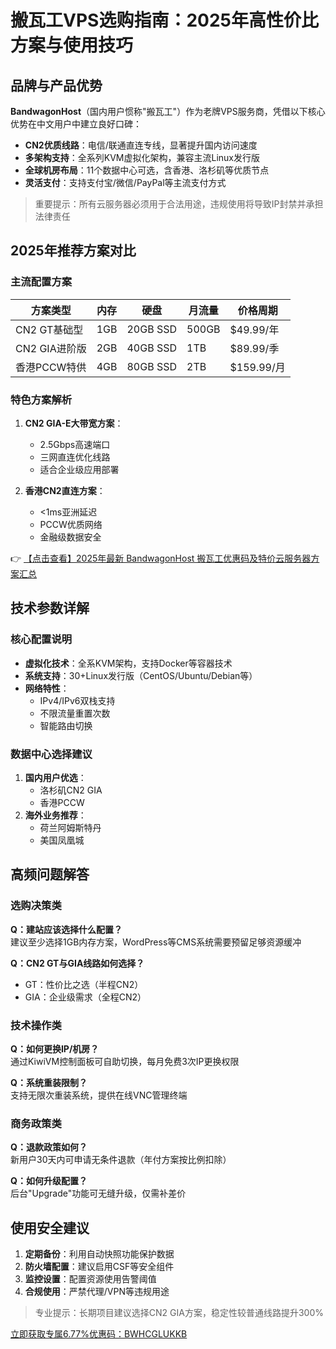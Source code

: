 # 搬瓦工VPS选购指南：2025年高性价比方案与使用技巧

## 品牌与产品优势

**BandwagonHost**（国内用户惯称"搬瓦工"）作为老牌VPS服务商，凭借以下核心优势在中文用户中建立良好口碑：

- **CN2优质线路**：电信/联通直连专线，显著提升国内访问速度
- **多架构支持**：全系列KVM虚拟化架构，兼容主流Linux发行版
- **全球机房布局**：11个数据中心可选，含香港、洛杉矶等优质节点
- **灵活支付**：支持支付宝/微信/PayPal等主流支付方式

> 重要提示：所有云服务器必须用于合法用途，违规使用将导致IP封禁并承担法律责任

## 2025年推荐方案对比

### 主流配置方案
| 方案类型       | 内存    | 硬盘      | 月流量   | 价格周期   |
|----------------|---------|-----------|----------|------------|
| CN2 GT基础型   | 1GB     | 20GB SSD  | 500GB    | $49.99/年  |
| CN2 GIA进阶版  | 2GB     | 40GB SSD  | 1TB      | $89.99/季  |
| 香港PCCW特供   | 4GB     | 80GB SSD  | 2TB      | $159.99/月 |

### 特色方案解析
1. **CN2 GIA-E大带宽方案**：
   - 2.5Gbps高速端口
   - 三网直连优化线路
   - 适合企业级应用部署

2. **香港CN2直连方案**：
   - <1ms亚洲延迟
   - PCCW优质网络
   - 金融级数据安全

👉 [【点击查看】2025年最新 BandwagonHost 搬瓦工优惠码及特价云服务器方案汇总](https://bit.ly/banwagon)

## 技术参数详解

### 核心配置说明
- **虚拟化技术**：全系KVM架构，支持Docker等容器技术
- **系统支持**：30+Linux发行版（CentOS/Ubuntu/Debian等）
- **网络特性**：
  - IPv4/IPv6双栈支持
  - 不限流量重置次数
  - 智能路由切换

### 数据中心选择建议
1. **国内用户优选**：
   - 洛杉矶CN2 GIA
   - 香港PCCW
2. **海外业务推荐**：
   - 荷兰阿姆斯特丹
   - 美国凤凰城

## 高频问题解答

### 选购决策类
**Q：建站应该选择什么配置？**  
建议至少选择1GB内存方案，WordPress等CMS系统需要预留足够资源缓冲

**Q：CN2 GT与GIA线路如何选择？**  
- GT：性价比之选（半程CN2）
- GIA：企业级需求（全程CN2）

### 技术操作类
**Q：如何更换IP/机房？**  
通过KiwiVM控制面板可自助切换，每月免费3次IP更换权限

**Q：系统重装限制？**  
支持无限次重装系统，提供在线VNC管理终端

### 商务政策类
**Q：退款政策如何？**  
新用户30天内可申请无条件退款（年付方案按比例扣除）

**Q：如何升级配置？**  
后台"Upgrade"功能可无缝升级，仅需补差价

## 使用安全建议

1. **定期备份**：利用自动快照功能保护数据
2. **防火墙配置**：建议启用CSF等安全组件
3. **监控设置**：配置资源使用告警阈值
4. **合规使用**：严禁代理/VPN等违规用途

> 专业提示：长期项目建议选择CN2 GIA方案，稳定性较普通线路提升300%

[立即获取专属6.77%优惠码：BWHCGLUKKB](https://bit.ly/banwagon)